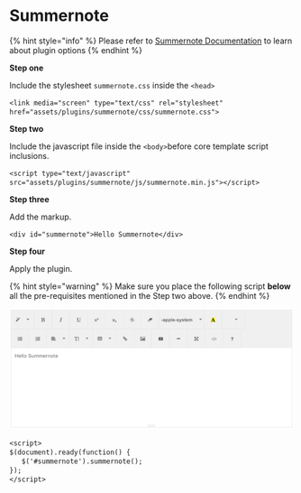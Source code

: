 # Summernote

{% hint style="info" %}
Please refer to [Summernote Documentation](http://hackerwins.github.io/summernote) to learn about plugin options
{% endhint %}

**Step one**

Include the stylesheet `summernote.css` inside the `<head>`

```markup
<link media="screen" type="text/css" rel="stylesheet" href="assets/plugins/summernote/css/summernote.css">
```

**Step two**

Include the javascript file inside the `<body>`before core template script inclusions.

```markup
<script type="text/javascript" src="assets/plugins/summernote/js/summernote.min.js"></script>
```

**Step three**

Add the markup.

```markup
<div id="summernote">Hello Summernote</div>
```

**Step four**

Apply the plugin.

{% hint style="warning" %}
Make sure you place the following script **below** all the pre-requisites mentioned in the Step two above.
{% endhint %}

![](../.gitbook/assets/screen-shot-2018-06-04-at-7.04.55-pm%20%281%29.png)

```markup
<script>
$(document).ready(function() {
   $('#summernote').summernote();
});
</script>
```

